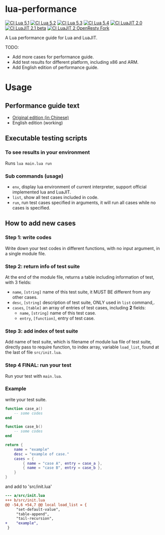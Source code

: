 lua-performance
===============

[![CI Lua 5.1](https://github.com/flily/lua-performance/actions/workflows/ci_lua51.yml/badge.svg)](https://github.com/flily/lua-performance/actions/workflows/ci_lua51.yml)
[![CI Lua 5.2](https://github.com/flily/lua-performance/actions/workflows/ci_lua52.yml/badge.svg)](https://github.com/flily/lua-performance/actions/workflows/ci_lua52.yml)
[![CI Lua 5.3](https://github.com/flily/lua-performance/actions/workflows/ci_lua53.yml/badge.svg)](https://github.com/flily/lua-performance/actions/workflows/ci_lua53.yml)
[![CI Lua 5.4](https://github.com/flily/lua-performance/actions/workflows/ci_lua54.yml/badge.svg)](https://github.com/flily/lua-performance/actions/workflows/ci_lua54.yml)
[![CI LuaJIT 2.0](https://github.com/flily/lua-performance/actions/workflows/ci_lj20.yml/badge.svg)](https://github.com/flily/lua-performance/actions/workflows/ci_lj20.yml)
[![CI LuaJIT 2.1 beta](https://github.com/flily/lua-performance/actions/workflows/ci_lj21.yml/badge.svg)](https://github.com/flily/lua-performance/actions/workflows/ci_lj21.yml)
[![CI LuaJIT 2 OpenResty Fork](https://github.com/flily/lua-performance/actions/workflows/ci_lj2resty.yml/badge.svg)](https://github.com/flily/lua-performance/actions/workflows/ci_lj2resty.yml)



A Lua performance guide for Lua and LuaJIT.

TODO:
  * Add more cases for performance guide.
  * Add test results for different platform, including x86 and ARM.
  * Add English edition of performance guide.


Usage
=====

Performance guide text
----------------------
  - [Original edition (in Chinese)](https://github.com/flily/lua-performance/blob/master/Guide.zh.md)
  - English edition (working)


Executable testing scripts
--------------------------

### To see results in your environment
Runs `lua main.lua run`

### Sub commands (usage)
  - `env`, display lua environment of current interpreter, support official implemented lua and LuaJIT.
  - `list`, show all test cases included in code.
  - `run`, run test cases specified in arguments, it will run all cases while no cases is specified.


How to add new cases
--------------------

### **Step 1**: write codes
Write down your test codes in different functions, with no input argument, in a single module file.

### **Step 2**: return info of test suite
At the end of the module file, returns a table including information of test, with 3 fields:
  - `name`, `[string]` name of this test suite, it MUST BE different from any other cases.
  - `desc`, `[string]` description of test suite, ONLY used in `list` command,.
  - `cases`, `[table]` an array of entries of test cases, including **2** fields:
    - `name`, `[string]` name of this test case.
    - `entry`, `[function]`, entry of test case.

### **Step 3**: add index of test suite
Add name of test suite, which is filename of module lua file of test suite, directly pass to require function,
 to index array, variable `load_list`, found at the last of file `src/init.lua`.

### **Step 4 FINAL**: run your test
Run your test with `main.lua`.

### Example
write your test suite.
```lua
function case_a()
    -- some codes
end

function case_b()
    -- some codes
end

return {
    name = "example"
    desc = "example of case."
    cases = {
        { name = "case A", entry = case_a },
        { name = "case B", entry = case_b },
    }
}
```

and add to 'src/init.lua'
```diff
--- a/src/init.lua
+++ b/src/init.lua
@@ -54,6 +54,7 @@ local load_list = {
     "set-default-value",
     "table-append",
     "tail-recursion",
+    "example",
 }
```
